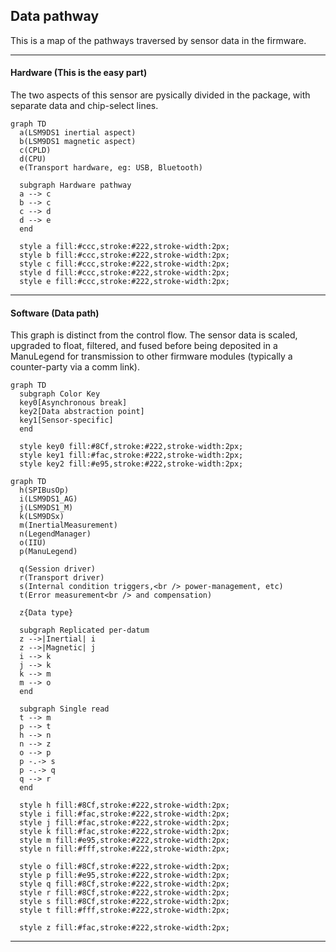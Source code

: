 ## Data pathway

This is a map of the pathways traversed by sensor data in the firmware.

-----

#### Hardware (This is the easy part)

The two aspects of this sensor are pysically divided in the package, with separate data and chip-select lines.

  ```{mermaid}
  graph TD
    a(LSM9DS1 inertial aspect)
    b(LSM9DS1 magnetic aspect)
    c(CPLD)
    d(CPU)
    e(Transport hardware, eg: USB, Bluetooth)

    subgraph Hardware pathway
    a --> c
    b --> c
    c --> d
    d --> e
    end

    style a fill:#ccc,stroke:#222,stroke-width:2px;
    style b fill:#ccc,stroke:#222,stroke-width:2px;
    style c fill:#ccc,stroke:#222,stroke-width:2px;
    style d fill:#ccc,stroke:#222,stroke-width:2px;
    style e fill:#ccc,stroke:#222,stroke-width:2px;

  ```

-----

#### Software (Data path)

This graph is distinct from the control flow. The sensor data is scaled, upgraded to float, filtered, and fused before being deposited in a ManuLegend for transmission to other firmware modules (typically a counter-party via a comm link).

  ```{mermaid}
  graph TD
    subgraph Color Key
    key0[Asynchronous break]
    key2[Data abstraction point]
    key1[Sensor-specific]
    end

    style key0 fill:#8Cf,stroke:#222,stroke-width:2px;
    style key1 fill:#fac,stroke:#222,stroke-width:2px;
    style key2 fill:#e95,stroke:#222,stroke-width:2px;
  ```

  ```{mermaid}
  graph TD
    h(SPIBusOp)
    i(LSM9DS1_AG)
    j(LSM9DS1_M)
    k(LSM9DSx)
    m(InertialMeasurement)
    n(LegendManager)
    o(IIU)
    p(ManuLegend)

    q(Session driver)
    r(Transport driver)
    s(Internal condition triggers,<br /> power-management, etc)
    t(Error measurement<br /> and compensation)

    z{Data type}

    subgraph Replicated per-datum
    z -->|Inertial| i
    z -->|Magnetic| j
    i --> k
    j --> k
    k --> m
    m --> o
    end

    subgraph Single read
    t --> m
    p --> t
    h --> n
    n --> z
    o --> p
    p -.-> s
    p -.-> q
    q --> r
    end

    style h fill:#8Cf,stroke:#222,stroke-width:2px;
    style i fill:#fac,stroke:#222,stroke-width:2px;
    style j fill:#fac,stroke:#222,stroke-width:2px;
    style k fill:#fac,stroke:#222,stroke-width:2px;
    style m fill:#e95,stroke:#222,stroke-width:2px;
    style n fill:#fff,stroke:#222,stroke-width:2px;

    style o fill:#8Cf,stroke:#222,stroke-width:2px;
    style p fill:#e95,stroke:#222,stroke-width:2px;
    style q fill:#8Cf,stroke:#222,stroke-width:2px;
    style r fill:#8Cf,stroke:#222,stroke-width:2px;
    style s fill:#8Cf,stroke:#222,stroke-width:2px;
    style t fill:#fff,stroke:#222,stroke-width:2px;

    style z fill:#fac,stroke:#222,stroke-width:2px;
  ```

-----
